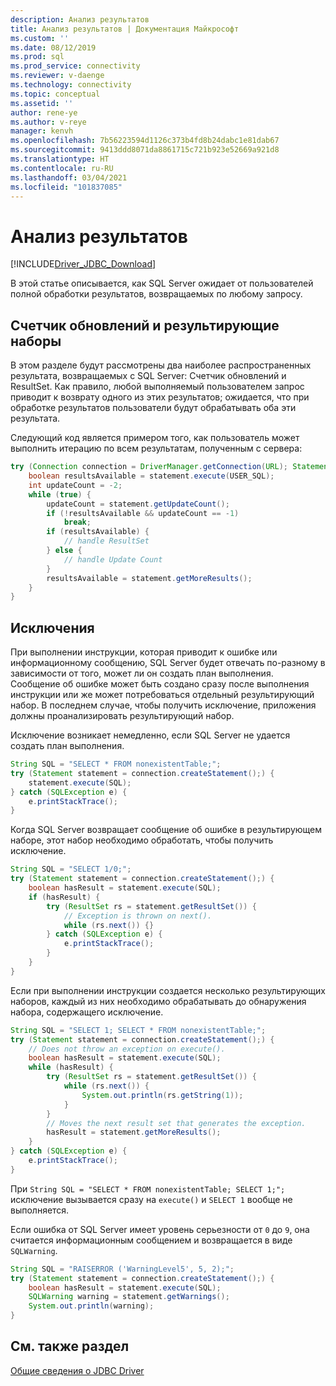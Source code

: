 ```yaml
---
description: Анализ результатов
title: Анализ результатов | Документация Майкрософт
ms.custom: ''
ms.date: 08/12/2019
ms.prod: sql
ms.prod_service: connectivity
ms.reviewer: v-daenge
ms.technology: connectivity
ms.topic: conceptual
ms.assetid: ''
author: rene-ye
ms.author: v-reye
manager: kenvh
ms.openlocfilehash: 7b56223594d1126c373b4fd8b24dabc1e81dab67
ms.sourcegitcommit: 9413ddd8071da8861715c721b923e52669a921d8
ms.translationtype: HT
ms.contentlocale: ru-RU
ms.lasthandoff: 03/04/2021
ms.locfileid: "101837085"
---
```

# <a name="parsing-the-results"></a>Анализ результатов

[!INCLUDE[Driver_JDBC_Download](../../includes/driver_jdbc_download.md)]

В этой статье описывается, как SQL Server ожидает от пользователей полной обработки результатов, возвращаемых по любому запросу.

## <a name="update-counts-and-result-sets"></a>Счетчик обновлений и результирующие наборы

В этом разделе будут рассмотрены два наиболее распространенных результата, возвращаемых с SQL Server: Счетчик обновлений и ResultSet. Как правило, любой выполняемый пользователем запрос приводит к возврату одного из этих результатов; ожидается, что при обработке результатов пользователи будут обрабатывать оба эти результата.

Следующий код является примером того, как пользователь может выполнить итерацию по всем результатам, полученным с сервера:
```java
try (Connection connection = DriverManager.getConnection(URL); Statement statement = connection.createStatement()) {
    boolean resultsAvailable = statement.execute(USER_SQL);
    int updateCount = -2;
    while (true) {
        updateCount = statement.getUpdateCount();
        if (!resultsAvailable && updateCount == -1)
            break;
        if (resultsAvailable) {
            // handle ResultSet
        } else {
            // handle Update Count
        }
        resultsAvailable = statement.getMoreResults();
    }
}
```

## <a name="exceptions"></a>Исключения
При выполнении инструкции, которая приводит к ошибке или информационному сообщению, SQL Server будет отвечать по-разному в зависимости от того, может ли он создать план выполнения. Сообщение об ошибке может быть создано сразу после выполнения инструкции или же может потребоваться отдельный результирующий набор. В последнем случае, чтобы получить исключение, приложения должны проанализировать результирующий набор.

Исключение возникает немедленно, если SQL Server не удается создать план выполнения.

```java
String SQL = "SELECT * FROM nonexistentTable;";
try (Statement statement = connection.createStatement();) {
    statement.execute(SQL);
} catch (SQLException e) {
    e.printStackTrace();
}
```

Когда SQL Server возвращает сообщение об ошибке в результирующем наборе, этот набор необходимо обработать, чтобы получить исключение.

```java
String SQL = "SELECT 1/0;";
try (Statement statement = connection.createStatement();) {
    boolean hasResult = statement.execute(SQL);
    if (hasResult) {
        try (ResultSet rs = statement.getResultSet()) {
            // Exception is thrown on next().
            while (rs.next()) {}
        } catch (SQLException e) {
            e.printStackTrace();
        }
    }
}
```

Если при выполнении инструкции создается несколько результирующих наборов, каждый из них необходимо обрабатывать до обнаружения набора, содержащего исключение.

```java
String SQL = "SELECT 1; SELECT * FROM nonexistentTable;";
try (Statement statement = connection.createStatement();) {
    // Does not throw an exception on execute().
    boolean hasResult = statement.execute(SQL);
    while (hasResult) {
        try (ResultSet rs = statement.getResultSet()) {
            while (rs.next()) {
                System.out.println(rs.getString(1));
            }
        }
        // Moves the next result set that generates the exception.
        hasResult = statement.getMoreResults();
    }
} catch (SQLException e) {
    e.printStackTrace();
}
```

При `String SQL = "SELECT * FROM nonexistentTable; SELECT 1;";` исключение вызывается сразу на `execute()` и `SELECT 1` вообще не выполняется.

Если ошибка от SQL Server имеет уровень серьезности от `0` до `9`, она считается информационным сообщением и возвращается в виде `SQLWarning`.

```java
String SQL = "RAISERROR ('WarningLevel5', 5, 2);";
try (Statement statement = connection.createStatement();) {
    boolean hasResult = statement.execute(SQL);
    SQLWarning warning = statement.getWarnings();
    System.out.println(warning);
}
```

## <a name="see-also"></a>См. также раздел

[Общие сведения о JDBC Driver](../../connect/jdbc/overview-of-the-jdbc-driver.md)
